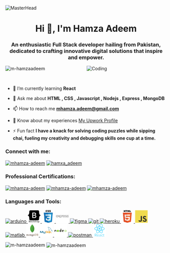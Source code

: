 ![MasterHead](https://camo.githubusercontent.com/5e3babfce4609dcd669a8f2a6d37b47c85486729942c57c5afbfc715f0b5dff7/68747470733a2f2f7777772e6469676974616c736f6c7574696f6e73657276696365732e636f6d2f696d672f73657276696365732f776562253230646576656c6f706d656e742e676966)
<h1 align="center">Hi 👋, I'm Hamza Adeem</h1>
<h3 align="center">An enthusiastic Full Stack developer hailing from Pakistan, dedicated to crafting innovative digital solutions that inspire and empower.</h3>
<img align="right" alt="Coding" width="250" src="https://media.tenor.com/NOYF3f82b_gAAAAM/programmer.gif">

<p align="left"> <img src="https://komarev.com/ghpvc/?username=m-hamzaadeem&label=Profile%20views&color=0e75b6&style=flat" alt="m-hamzaadeem" /> </p>

<p align="left"> <a href="https://twitter.com/" target="blank"><img src="https://img.shields.io/twitter/follow/?logo=twitter&style=for-the-badge" alt="" /></a> </p>

- 🌱 I’m currently learning **React**

- 💬 Ask me about **HTML , CSS , Javascript , Nodejs , Express , MongoDB**

- 📫 How to reach me **mhamza.adeem@gmail.com**

- 📄 Know about my experiences [My Upwork Profile](https://www.upwork.com/freelancers/~0179b8cdfa4015cbaa)

- ⚡ Fun fact **I have a knack for solving coding puzzles while sipping chai, fueling my creativity and debugging skills one cup at a time.**

<h3 align="left">Connect with me:</h3>
<p align="left">
<a href="https://linkedin.com/in/mhamza-adeem" target="_blank"><img align="center" src="https://raw.githubusercontent.com/rahuldkjain/github-profile-readme-generator/master/src/images/icons/Social/linked-in-alt.svg" alt="mhamza-adeem" height="30" width="40" /></a>
<a href="https://instagram.com/hamxa_adeem" target="_blank"><img align="center" src="https://raw.githubusercontent.com/rahuldkjain/github-profile-readme-generator/master/src/images/icons/Social/instagram.svg" alt="hamxa_adeem" height="30" width="40" /></a>
</p>

<h3 align="left">Professional Certifications:</h3>
<p align="left">
  <a href="https://coursera.org/share/dcba2384e4d2460ecd8da9e086347157" target="_blank"><img align="center" src="https://s3.amazonaws.com/coursera_assets/meta_images/generated/CERTIFICATE_LANDING_PAGE/CERTIFICATE_LANDING_PAGE~FJGVL22JS9ER/CERTIFICATE_LANDING_PAGE~FJGVL22JS9ER.jpeg" alt="mhamza-adeem" height="60" width="90" /></a>
  <a href="https://www.udemy.com/certificate/UC-cb812987-1f82-4c7b-a02b-ef845b526c91/" target="_blank"><img align="center" src="https://udemy-certificate.s3.amazonaws.com/image/UC-cb812987-1f82-4c7b-a02b-ef845b526c91.jpg" alt="mhamza-adeem" height="60" width="90" /></a>
  <a href="https://www.udemy.com/certificate/UC-41f4eb01-e261-4fe2-b589-857fb4b36d47/" target="_blank"><img align="center" src="https://udemy-certificate.s3.amazonaws.com/image/UC-41f4eb01-e261-4fe2-b589-857fb4b36d47.jpg" alt="mhamza-adeem" height="60" width="90" /></a>
</p>


<h3 align="left">Languages and Tools:</h3>
<p align="left"> <a href="https://www.arduino.cc/" target="_blank" rel="noreferrer"> <img src="https://cdn.worldvectorlogo.com/logos/arduino-1.svg" alt="arduino" width="40" height="40"/> </a> <a href="https://getbootstrap.com" target="_blank" rel="noreferrer"> <img src="https://raw.githubusercontent.com/devicons/devicon/master/icons/bootstrap/bootstrap-plain-wordmark.svg" alt="bootstrap" width="40" height="40"/> </a> <a href="https://www.w3schools.com/css/" target="_blank" rel="noreferrer"> <img src="https://raw.githubusercontent.com/devicons/devicon/master/icons/css3/css3-original-wordmark.svg" alt="css3" width="40" height="40"/> </a> <a href="https://expressjs.com" target="_blank" rel="noreferrer"> <img src="https://raw.githubusercontent.com/devicons/devicon/master/icons/express/express-original-wordmark.svg" alt="express" width="40" height="40"/> </a> <a href="https://www.figma.com/" target="_blank" rel="noreferrer"> <img src="https://www.vectorlogo.zone/logos/figma/figma-icon.svg" alt="figma" width="40" height="40"/> </a> <a href="https://git-scm.com/" target="_blank" rel="noreferrer"> <img src="https://www.vectorlogo.zone/logos/git-scm/git-scm-icon.svg" alt="git" width="40" height="40"/> </a> <a href="https://heroku.com" target="_blank" rel="noreferrer"> <img src="https://www.vectorlogo.zone/logos/heroku/heroku-icon.svg" alt="heroku" width="40" height="40"/> </a> <a href="https://www.w3.org/html/" target="_blank" rel="noreferrer"> <img src="https://raw.githubusercontent.com/devicons/devicon/master/icons/html5/html5-original-wordmark.svg" alt="html5" width="40" height="40"/> </a> <a href="https://developer.mozilla.org/en-US/docs/Web/JavaScript" target="_blank" rel="noreferrer"> <img src="https://raw.githubusercontent.com/devicons/devicon/master/icons/javascript/javascript-original.svg" alt="javascript" width="40" height="40"/> </a> <a href="https://www.mathworks.com/" target="_blank" rel="noreferrer"> <img src="https://upload.wikimedia.org/wikipedia/commons/2/21/Matlab_Logo.png" alt="matlab" width="40" height="40"/> </a> <a href="https://www.mongodb.com/" target="_blank" rel="noreferrer"> <img src="https://raw.githubusercontent.com/devicons/devicon/master/icons/mongodb/mongodb-original-wordmark.svg" alt="mongodb" width="40" height="40"/> </a> <a href="https://www.mysql.com/" target="_blank" rel="noreferrer"> <img src="https://raw.githubusercontent.com/devicons/devicon/master/icons/mysql/mysql-original-wordmark.svg" alt="mysql" width="40" height="40"/> </a> <a href="https://nodejs.org" target="_blank" rel="noreferrer"> <img src="https://raw.githubusercontent.com/devicons/devicon/master/icons/nodejs/nodejs-original-wordmark.svg" alt="nodejs" width="40" height="40"/> </a> <a href="https://postman.com" target="_blank" rel="noreferrer"> <img src="https://www.vectorlogo.zone/logos/getpostman/getpostman-icon.svg" alt="postman" width="40" height="40"/> </a> <a href="https://reactjs.org/" target="_blank" rel="noreferrer"> <img src="https://raw.githubusercontent.com/devicons/devicon/master/icons/react/react-original-wordmark.svg" alt="react" width="40" height="40"/> </a> </p>

<p><img align="left" src="https://github-readme-stats.vercel.app/api/top-langs?username=m-hamzaadeem&show_icons=true&locale=en&layout=compact" alt="m-hamzaadeem" /></p>

<p>&nbsp;<img align="center" src="https://github-readme-stats.vercel.app/api?username=m-hamzaadeem&show_icons=true&locale=en" alt="m-hamzaadeem" /></p>
